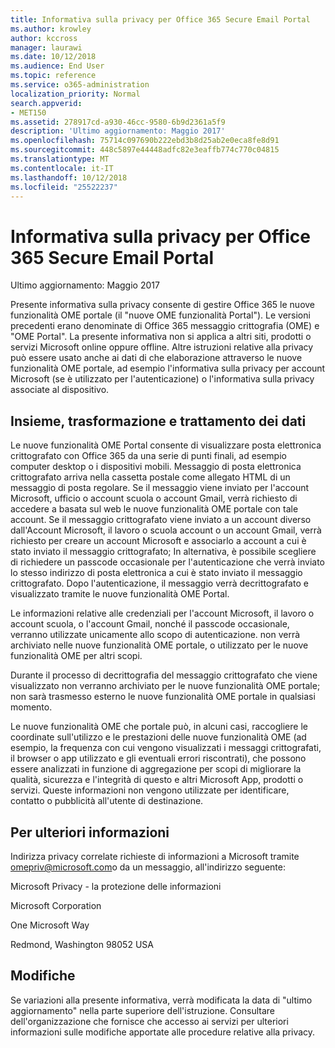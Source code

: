 ```yaml
---
title: Informativa sulla privacy per Office 365 Secure Email Portal
ms.author: krowley
author: kccross
manager: laurawi
ms.date: 10/12/2018
ms.audience: End User
ms.topic: reference
ms.service: o365-administration
localization_priority: Normal
search.appverid:
- MET150
ms.assetid: 278917cd-a930-46cc-9580-6b9d2361a5f9
description: 'Ultimo aggiornamento: Maggio 2017'
ms.openlocfilehash: 75714c097690b222ebd3b8d25ab2e0eca8fe8d91
ms.sourcegitcommit: 448c5897e44448adfc82e3eaffb774c770c04815
ms.translationtype: MT
ms.contentlocale: it-IT
ms.lasthandoff: 10/12/2018
ms.locfileid: "25522237"
---
```

# <a name="privacy-statement-for-office-365-secure-email-portal"></a>Informativa sulla privacy per Office 365 Secure Email Portal

Ultimo aggiornamento: Maggio 2017
  
Presente informativa sulla privacy consente di gestire Office 365 le nuove funzionalità OME portale (il "nuove OME funzionalità Portal"). Le versioni precedenti erano denominate di Office 365 messaggio crittografia (OME) e "OME Portal". La presente informativa non si applica a altri siti, prodotti o servizi Microsoft online oppure offline. Altre istruzioni relative alla privacy può essere usato anche ai dati di che elaborazione attraverso le nuove funzionalità OME portale, ad esempio l'informativa sulla privacy per account Microsoft (se è utilizzato per l'autenticazione) o l'informativa sulla privacy associate al dispositivo.
  
## <a name="collection-processing-and-use-of-your-information"></a>Insieme, trasformazione e trattamento dei dati

Le nuove funzionalità OME Portal consente di visualizzare posta elettronica crittografato con Office 365 da una serie di punti finali, ad esempio computer desktop o i dispositivi mobili. Messaggio di posta elettronica crittografato arriva nella cassetta postale come allegato HTML di un messaggio di posta regolare. Se il messaggio viene inviato per l'account Microsoft, ufficio o account scuola o account Gmail, verrà richiesto di accedere a basata sul web le nuove funzionalità OME portale con tale account. Se il messaggio crittografato viene inviato a un account diverso dall'Account Microsoft, il lavoro o scuola account o un account Gmail, verrà richiesto per creare un account Microsoft e associarlo a account a cui è stato inviato il messaggio crittografato; In alternativa, è possibile scegliere di richiedere un passcode occasionale per l'autenticazione che verrà inviato lo stesso indirizzo di posta elettronica a cui è stato inviato il messaggio crittografato. Dopo l'autenticazione, il messaggio verrà decrittografato e visualizzato tramite le nuove funzionalità OME Portal.
  
Le informazioni relative alle credenziali per l'account Microsoft, il lavoro o account scuola, o l'account Gmail, nonché il passcode occasionale, verranno utilizzate unicamente allo scopo di autenticazione. non verrà archiviato nelle nuove funzionalità OME portale, o utilizzato per le nuove funzionalità OME per altri scopi.
  
Durante il processo di decrittografia del messaggio crittografato che viene visualizzato non verranno archiviato per le nuove funzionalità OME portale; non sarà trasmesso esterno le nuove funzionalità OME portale in qualsiasi momento.
  
Le nuove funzionalità OME che portale può, in alcuni casi, raccogliere le coordinate sull'utilizzo e le prestazioni delle nuove funzionalità OME (ad esempio, la frequenza con cui vengono visualizzati i messaggi crittografati, il browser o app utilizzato e gli eventuali errori riscontrati), che possono essere analizzati in funzione di aggregazione per scopi di migliorare la qualità, sicurezza e l'integrità di questo e altri Microsoft App, prodotti o servizi. Queste informazioni non vengono utilizzate per identificare, contatto o pubblicità all'utente di destinazione.
  
## <a name="for-more-information"></a>Per ulteriori informazioni

Indirizza privacy correlate richieste di informazioni a Microsoft tramite [omepriv@microsoft.com](mailto:omepriv@microsoft.com)o da un messaggio, all'indirizzo seguente:
  
Microsoft Privacy - la protezione delle informazioni
  
Microsoft Corporation
  
One Microsoft Way
  
Redmond, Washington 98052 USA
  
## <a name="changes"></a>Modifiche

Se variazioni alla presente informativa, verrà modificata la data di "ultimo aggiornamento" nella parte superiore dell'istruzione. Consultare dell'organizzazione che fornisce che accesso ai servizi per ulteriori informazioni sulle modifiche apportate alle procedure relative alla privacy.
  

